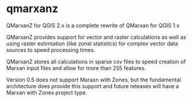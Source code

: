 # qmarxanz
QMarxanZ for QGIS 2.x is a complete rewrite of QMarxan for QGIS 1.x

QMarxanZ provides support for vector and raster calculations as well as using raster estimtation (like zonal statistics) for complex vector data sources to speed processing times.

QMarxanZ stores all calculations in sparse csv files to speed creation of Marxan input files and allow for more than 255 features.

Version 0.5 does not support Maraxn with Zones, but the fundamental architecture does provide this support and future releases will have a Marxan with Zones project type.
